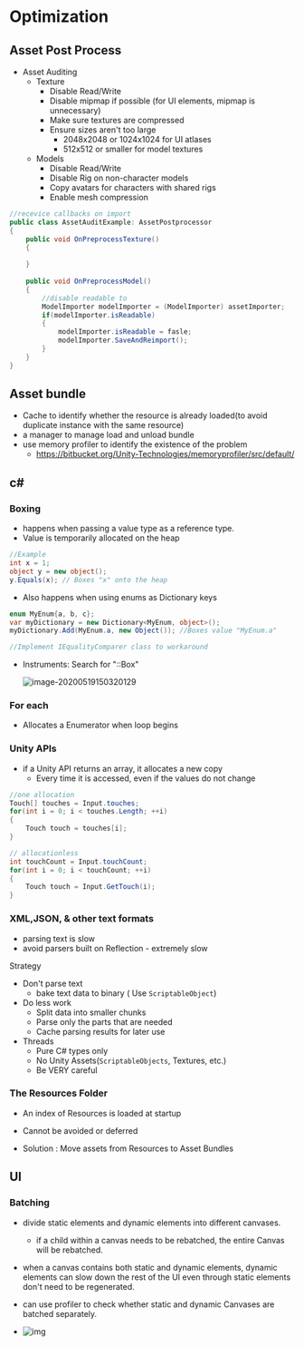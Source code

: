 # Optimization

## Asset Post Process

* Asset Auditing
  * Texture
    * Disable Read/Write
    * Disable mipmap if possible (for UI elements, mipmap is unnecessary)
    * Make sure textures are compressed
    * Ensure sizes aren't too large
      * 2048x2048 or 1024x1024 for UI atlases
      * 512x512 or smaller for model textures
  * Models
    * Disable Read/Write
    * Disable Rig on non-character models
    * Copy avatars for characters with shared rigs
    * Enable mesh compression

```csharp
//recevice callbacks on import
public class AssetAuditExample: AssetPostprocessor 
{
	public void OnPreprocessTexture()
    {
        
    }
    
    public void OnPreprocessModel()
    {
        //disable readable to 
        ModelImporter modelImporter = (ModelImporter) assetImporter;
        if(modelImporter.isReadable)
        {
            modelImporter.isReadable = fasle;
            modelImporter.SaveAndReimport();
        }
    }
}
```



## Asset bundle

* Cache to identify whether the resource is already loaded(to avoid duplicate instance with the same resource)
* a manager to manage load and unload bundle
* use memory profiler to identify the existence of the problem
  * https://bitbucket.org/Unity-Technologies/memoryprofiler/src/default/

## c#

### Boxing

* happens when passing a value type as a reference type.
* Value is temporarily allocated on the heap

```csharp
//Example
int x = 1;
object y = new object();
y.Equals(x); // Boxes "x" onto the heap
```

* Also happens when using enums as Dictionary keys

```csharp
enum MyEnum{a, b, c};
var myDictionary = new Dictionary<MyEnum, object>();
myDictionary.Add(MyEnum.a, new Object()); //Boxes value "MyEnum.a"

//Implement IEqualityComparer class to workaround
```

* Instruments: Search for "::Box" 

  ![image-20200519150320129](C:\Users\w\Documents\GitHub\UnityKnowledgeBase\Note\image-20200519150320129.png)

### For each

* Allocates a Enumerator when loop begins 

### Unity APIs

* if a Unity API returns an array, it allocates a new copy
  * Every time it is accessed, even if the values do not change

```csharp
//one allocation
Touch[] touches = Input.touches;
for(int i = 0; i < touches.Length; ++i)
{
    Touch touch = touches[i];
}

// allocationless
int touchCount = Input.touchCount;
for(int i = 0; i < touchCount; ++i)
{
    Touch touch = Input.GetTouch(i);
}
```

### XML,JSON, & other  text formats

* parsing text is slow
* avoid parsers built on Reflection - extremely slow

Strategy

* Don't parse text
  * bake text data to binary ( Use `ScriptableObject`)
* Do less work
  * Split data into smaller chunks
  * Parse only the parts that are needed
  * Cache parsing results for later use
* Threads
  * Pure C# types only 
  * No Unity Assets(`ScriptableObjects`, Textures, etc.)
  * Be VERY careful

### The Resources Folder

* An index of Resources is loaded at startup
* Cannot be avoided or deferred

* Solution : Move assets from Resources to Asset Bundles

## UI

### Batching

* divide static elements and dynamic elements into different canvases.
  * if a child within a canvas needs to be rebatched, the entire Canvas will be rebatched. 
* when a canvas contains both static and dynamic elements, dynamic elements can slow down the rest of the UI even through static elements don't need to be regenerated.

* can use profiler to check whether static and dynamic Canvases are batched separately.
* ![img](https://connect-prd-cdn.unity.com/20200303/learn/images/5e190d00-323f-4722-86d7-93aceac78930_image4.png)


